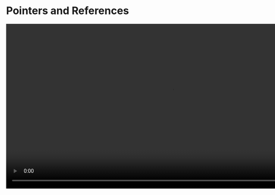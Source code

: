 # Pointers and References

<video src="https://youtu.be/sxHng1iufQE?feature=shared" preview-src="pointersReferences.jpeg" width="900"/>

## Pointers

A pointer is a variable that stores the address of another variable. Unlike references, pointers can be assigned NULL value, can be assigned a different variable later in the program, and can be used to access the memory it points to.

``` c++
int x = 10;
int* ptr = &x; // ptr is a pointer to x.
```

The address of a variable can be obtained by preceding the name of a variable with an ampersand sign ( &amp; ), known as address-of operator.

``` c++
int x = 10;
int* ptr = &x; // ptr is a pointer to x.
```

The value of a variable can be obtained by preceding the name of a pointer with an asterisk sign (*), known as dereferencing operator.

``` c++
int x = 10;
int* ptr = &x; // ptr is a pointer to x.
cout << *ptr; // Prints 10
```

The value of a variable can be changed by assigning a new value using the dereferencing operator.

``` c++
int x = 10;
int* ptr = &x; // ptr is a pointer to x.
*ptr = 20; // Value of x is now changed to 20
```

A pointer can be assigned NULL value.

``` c++
int x = 10;
int* ptr = NULL; // ptr is a pointer that is pointing to NULL.
```

A pointer can be reassigned to point to another variable.

``` c++
int x = 10;
int y = 20;
int* ptr = &x; // ptr is a pointer to x.
ptr = &y; // ptr is now pointing to y.
```

A pointer need not be initialized when declared. There is no such restriction with references.

``` c++
int x = 10;
int& ref = x; // Correct. A reference must be initialized when declared.
int* ptr; // Correct. A pointer need not be initialized when declared.
```

A pointer can be used in a switch statement.

``` c++
int x = 10;
int* ptr = &x; // ptr is a pointer to x.
switch (*ptr) {
    case 10:
        cout << "Value of x is 10";
        break;
    default:
        cout << "Value of x is not 10";
}
```

A pointer can be used to allocate memory dynamically.

``` c++
int* ptr = new int; // ptr is a pointer to an integer allocated on the heap.
```

A pointer can be used to access the memory it points to.

``` c++
int* ptr = new int; // ptr is a pointer to an integer allocated on the heap.
*ptr = 10; // Value of the integer allocated on the heap is now 10
```


## References

A reference variable is an alias, that is, another name for an already existing variable. A reference, like a pointer, is also implemented by storing the address of an object.
A reference can be thought of as a constant pointer (not to be confused with a pointer to a constant value!) with automatic indirection, i.e., the compiler will apply the * operator for you. 

``` c++
int x = 10;
int& ref = x; // ref is a reference to x.
```

The reference is bound to the object at the time of initialization. All operations on the reference are actually performed on the object itself.

``` c++
int x = 10;
int& ref = x; // ref is a reference to x.
ref = 20; // Value of x is now changed to 20
x = 30; // Value of ref is now changed to 30
```

A reference once initialized to an object cannot be changed to refer to another object. Pointers can be pointed to another object at any time.

``` c++
int x = 10;
int y = 20;
int& ref = x; // ref is a reference to x.
ref = y; // x value is now changed to 20
```

A reference must be initialized when declared. There is no such restriction with pointers.

``` c++
int x = 10;
int& ref; // Error. A reference must be initialized when declared.
int* ptr; // Correct. A pointer need not be initialized when declared.
```

A reference cannot be NULL. Pointers are often made NULL to indicate that they are not pointing to any valid thing.

``` c++
int x = 10;
int& ref = x; // ref is a reference to x.
int* ptr = NULL; // ptr is a pointer that is pointing to NULL.
```

## References vs Pointers

<table>
    <tr>
        <th>Category</th>
        <th>References</th>
        <th>Pointers</th>
    </tr>
    <tr>
        <td>What is it?</td>
        <td>A reference is an alias, or an alternate name to an existing variable.</td>
        <td>A pointer is a variable that holds a memory address.</td>
    </tr>
    <tr>
        <td>How is it declared?</td>
        <td>int&amp; ref = x;</td>
        <td>int* ptr = &amp;x;</td>
    </tr>
    <tr>
        <td>What is the syntax for accessing the value pointed to by it?</td>
        <td>ref</td>
        <td>*ptr</td>
    </tr>
    <tr>
        <td>What is the syntax for accessing the address of it?</td>
        <td>&ref</td>
        <td>ptr</td>
    </tr>
    <tr>
        <td>What is the syntax for changing the value pointed to by it?</td>
        <td>ref = y;</td>
        <td>*ptr = y;</td>
    </tr>
    <tr>
        <td>What is the syntax for changing the address it is pointing to?</td>
        <td>Not possible</td>
        <td>ptr = &amp;y;</td>
    </tr>
    <tr>
        <td>Can it be NULL?</td>
        <td>No</td>
        <td>Yes</td>
    </tr>
    <tr>
        <td>Can it be reassigned?</td>
        <td>No</td>
        <td>Yes</td>
    </tr>
    <tr>
        <td>Can it be used in a switch statement?</td>
        <td>No</td>
        <td>Yes</td>
    </tr>
    <tr>
        <td>Can it be used to allocate memory?</td>
        <td>No</td>
        <td>Yes</td>
    </tr>
    <tr>
        <td>Can it be used to access the memory it points to?</td>
        <td>Yes</td>
        <td>Yes</td>
    </tr>
</table>




